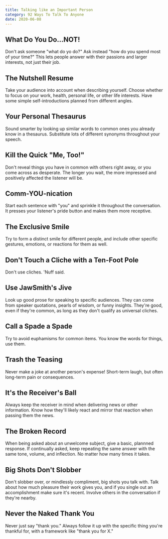 ```yaml
---
title: Talking like an Important Person
category: 92 Ways To Talk To Anyone
date: 2020-06-08
---
```


## What Do You Do...NOT!

Don't ask someone "what do yo do?" Ask instead "how do you spend most of your time?" This lets people answer with their passions and larger interests, not just their job.

## The Nutshell Resume

Take your audience into account when describing yourself. Choose whether to focus on your work, health, personal life, or other life interests. Have some simple self-introductions planned from different angles.

## Your Personal Thesaurus

Sound smarter by looking up similar words to common ones you already know in a thesaurus. Substitute lots of different synonyms throughout your speech.

## Kill the Quick "Me, Too!"

Don't reveal things you have in common with others right away, or you come across as desperate. The longer you wait, the more impressed and positively affected the listener will be.

## Comm-YOU-nication

Start each sentence with "you" and sprinkle it throughout the conversation. It presses your listener's pride button and makes them more receptive.

## The Exclusive Smile

Try to form a distinct smile for different people, and include other specific gestures, emotions, or reactions for them as well.

## Don't Touch a Cliche with a Ten-Foot Pole

Don't use cliches. 'Nuff said.

## Use JawSmith's Jive

Look up good prose for speaking to specific audiences. They can come from speaker quotations, pearls of wisdom, or funny insights. They're good, even if they're common, as long as they don't qualify as universal cliches.

## Call a Spade a Spade

Try to avoid euphamisms for common items. You know the words for things, use them.

## Trash the Teasing

Never make a joke at another person's expense! Short-term laugh, but often long-term pain or consequences.

## It's the Receiver's Ball

Always keep the receiver in mind when delivering news or other information. Know how they'll likely react and mirror that reaction when passing them the news.

## The Broken Record

When being asked about an unwelcome subject, give a basic, plannned response. If continually asked, keep repeating the same answer with the same tone, volume, and inflection. No matter how many times it takes.

## Big Shots Don't Slobber

Don't slobber over, or mindlessly compliment, big shots you talk with. Talk about how much pleasure their work gives you, and if you single out an accomplishment make sure it's recent. Involve others in the conversation if they're nearby.

## Never the Naked Thank You

Never just say "thank you." Always follow it up with the specific thing you're thankful for, with a framework like "thank you for X."
